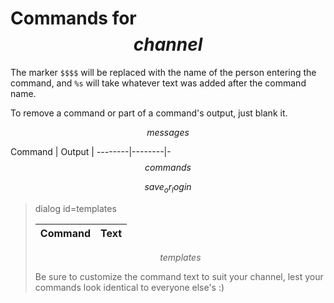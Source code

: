 # Commands for $$channel$$

The marker `$$$$` will be replaced with the name of the person entering the
command, and `%s` will take whatever text was added after the command name.

To remove a command or part of a command's output, just blank it.

$$messages$$

Command | Output |
--------|--------|-
$$commands$$

$$save_or_login$$

> dialog id=templates
>
> Command | Text
> --------|------
> $$templates$$
>
> Be sure to customize the command text to suit your channel, lest your commands
> look identical to everyone else's :)

<script>
document.querySelectorAll("button").forEach(btn => btn.onclick = e => {
	const inp = document.createElement("input");
	inp.name = e.currentTarget.name;
	inp.size = 200;
	const parent = e.currentTarget.parentElement;
	parent.removeChild(e.currentTarget);
	parent.appendChild(document.createElement("br"));
	parent.appendChild(inp);
});
//Will bomb when not logged in. This isn't a problem other than that it's noisy
//on the console. TODO: Remove most of this code so it doesn't even need to be
//downloaded to non-authenticated users.
document.getElementById("examples").onclick = e => {
	e.preventDefault();
	document.getElementById("templates").showModal();
};
document.querySelectorAll("#templates tbody tr").forEach(tr => tr.onclick = e => {
	document.getElementById("templates").close();
	const [cmd, text] = e.currentTarget.children;
	document.forms[0].newcmd_name.value = cmd.innerText;
	document.forms[0].newcmd_resp.value = text.innerText;
});

//Compat shim lifted from Mustard Mine
//For browsers with only partial support for the <dialog> tag, add the barest minimum.
//On browsers with full support, there are many advantages to using dialog rather than
//plain old div, but this way, other browsers at least have it pop up and down.
document.querySelectorAll("dialog").forEach(dlg => {
	if (!dlg.showModal) dlg.showModal = function() {this.style.display = "block";}
	if (!dlg.close) dlg.close = function() {this.style.removeProperty("display");}
});
</script>

<style>
#templates tbody tr:nth-child(odd) {
	background: #eef;
	cursor: pointer;
}

#templates tbody tr:nth-child(even) {
	background: #eff;
	cursor: pointer;
}

#templates tbody tr:hover {
	background: #ff0;
}
</style>
